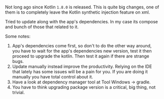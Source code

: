 Not long ago since Kotlin `1.8.0` is released. This is quite big changes, one of them is to completely leave the Kotlin synthetic injection feature on xml.

Tried to update along with the app's dependencies. In my case its compose and bunch of those that related to it.

Some notes:
1. App's dependencies come first, so don't to do the other way around, you have to wait for the app's dependencies new version, test it then proceed to upgrade 
the kotlin. Then test it again if there are strange bugs.
2. Update manually instead improve the productivity. Relying on the IDE that lately has some issues will be a pain for you. If you are doing it manually 
you have total control about it.
3. Have a look at dependency manager tool at Tool Windows -> gradle.
4. You have to think upgrading package version is a critical, big thing, not trivial. 
